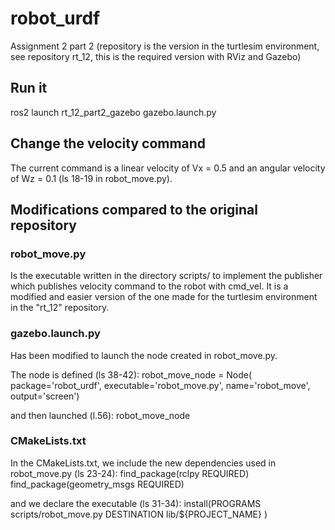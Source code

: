 # robot_urdf
Assignment 2 part 2 (repository is the version in the turtlesim environment, see repository rt_12, this is the required version with RViz and Gazebo)

## Run it

ros2 launch rt_12_part2_gazebo gazebo.launch.py

## Change the velocity command
The current command is a linear velocity of Vx = 0.5 and an angular velocity of Wz = 0.1 (ls 18-19 in robot_move.py).

## Modifications compared to the original repository

### robot_move.py
Is the executable written in the directory scripts/ to implement the publisher which publishes velocity command to the robot with cmd_vel. It is a modified and easier version of the one made for the turtlesim environment in the "rt_12" repository.

### gazebo.launch.py
Has been modified to launch the node created in robot_move.py.

The node is defined (ls 38-42): 
	robot_move_node = Node(
		package='robot_urdf',
		executable='robot_move.py',
		name='robot_move',
		output='screen')

and then launched (l.56):
	robot_move_node

### CMakeLists.txt
In the CMakeLists.txt, we include the new dependencies used in robot_move.py (ls 23-24):
	find_package(rclpy REQUIRED)
	find_package(geometry_msgs REQUIRED)

and we declare the executable (ls 31-34):
	install(PROGRAMS
	  scripts/robot_move.py
	  DESTINATION lib/${PROJECT_NAME}
	)
